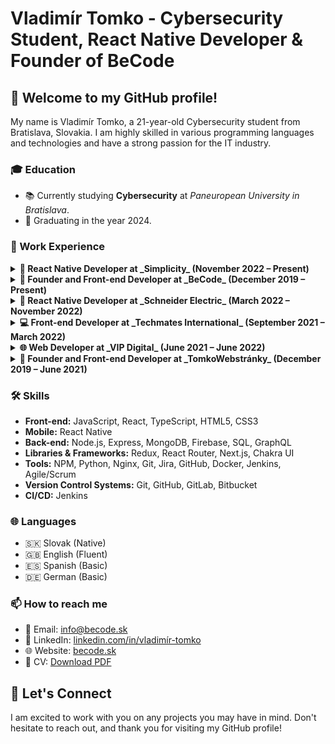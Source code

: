 # Vladimír Tomko - Cybersecurity Student, React Native Developer & Founder of BeCode

## 👋 Welcome to my GitHub profile!

My name is Vladimír Tomko, a 21-year-old Cybersecurity student from Bratislava, Slovakia. I am highly skilled in various programming languages and technologies and have a strong passion for the IT industry.

### 🎓 Education

- 📚 Currently studying **Cybersecurity** at _Paneuropean University in Bratislava_.
- 🎉 Graduating in the year 2024.

### 💼 Work Experience

<details>
  <summary><strong>📱 React Native Developer at _Simplicity_ (November 2022 – Present)</strong></summary>

  As a React Native Developer at Simplicity, I am part of a team that is revolutionizing the way cities and communities connect and communicate with their residents. With our innovative app, which is currently used in over 120 cities, we aim to create a single, user-friendly platform that integrates city management, police, schools, non-profits, religious groups, and other local organizations.

  Throughout my tenure at Simplicity, I have contributed to the development and improvement of the app, enabling residents to stay informed, engaged, and safe. My work involves implementing features such as push notifications, custom branding, multilingual content, and interactive tools like polls and questionnaires to facilitate better communication between communities and their residents.

  In addition to honing my React Native and front-end development skills, my role at Simplicity has provided me with the opportunity to work on a product that makes a real difference in people's lives by fostering a sense of unity and belonging in cities around the world. My experience at Simplicity has also allowed me to develop expertise in designing and building applications with a strong focus on user experience and accessibility for a diverse range of users, including those with varying levels of technical proficiency.
</details>

<details>
  <summary><strong>🚀 Founder and Front-end Developer at _BeCode_ (December 2019 – Present)</strong></summary>

  At BeCode, we embrace every challenge and help people succeed in the online world by creating custom software solutions tailored to their needs. As a driven and ambitious individual, I enjoy using my knowledge and experience to benefit both myself and others through innovative projects and ideas in the industry.
</details>

<details>
  <summary><strong>📱 React Native Developer at _Schneider Electric_ (March 2022 – November 2022)</strong></summary>

  At Schneider Electric, I worked as a React Native Developer in a team of five, collaborating on a cutting-edge mobile app project for the company's home automation solutions. This innovative app enables users to control various aspects of their homes, such as lighting, shutters, thermostat settings, and monitoring water and gas leaks, all through their smartphones. My role in this project has not only allowed me to further hone my React Native and front-end development skills but also contributed significantly to my experience in teamwork, agile methodologies, and problem-solving. Working with Schneider Electric, a global leader in energy management and automation, has provided me with invaluable insights into the industry and the opportunity to work on complex, real-world projects that have a tangible impact on people's lives.
</details>

<details>
  <summary><strong>💻 Front-end Developer at _Techmates International_ (September 2021 – March 2022)</strong></summary>
During my tenure at Techmates International, I worked as a Front-end Developer on various projects, ranging from basic websites for small businesses to complex, long-term projects for large companies. The diverse nature of the projects allowed me to gain extensive experience in React and Next.js while expanding my understanding of web development best practices. This part-time job in the Czech Republic was my first professional experience in a collaborative team environment, where I was given the opportunity to grow my confidence in writing code and improve my skills through constructive feedback and code reviews. The collaborative atmosphere at Techmates International fostered a culture of learning and professional development, enabling me to become a more proficient and versatile developer.

</details>
<details>
  <summary><strong>🌐 Web Developer at _VIP Digital_ (June 2021 – June 2022)</strong></summary>
As a Web Developer at VIP Digital, I collaborated on numerous projects for both individuals and businesses, ranging from website development to digital marketing campaigns. Throughout my time with the company, I gained valuable experience in various aspects of digital marketing, such as search engine optimization (SEO), social media advertising, and WordPress website development. In addition to working on high-profile projects and events for our city, such as the Spartan Race, Summer Fest, and an election campaign for our mayor, I had the opportunity to enhance my project management and communication skills. VIP Digital's focus on delivering exceptional quality and results to clients allowed me to grow professionally and contribute to the success of our diverse range of projects.

</details>
<details>
  <summary><strong>🚀 Founder and Front-end Developer at _TomkoWebstránky_ (December 2019 – June 2021)</strong></summary>
TomkoWebstránky is a company I founded with the aim of providing exceptional web development and mobile app development services to clients across Slovakia. Over the years, I've grown from a novice web developer to an experienced front-end and mobile app developer, completing projects for numerous clients in various regions, including eastern Slovakia, Bratislava, and Brno. Some of the most notable projects I've worked on include CRM systems for car dealerships and customized ordering systems for restaurants, nail salons, car and bike rentals, and more.

As the company expanded, we added talented professionals to our team, including a graphic designer, photographer, copywriter, and another web developer. Our diverse team allows us to provide comprehensive solutions tailored to each client's unique needs, ensuring seamless functionality and user experience. My journey with TomkoWebstránky has been a continuous learning process, as I strive to improve my skills, stay updated with the latest technologies, and deliver exceptional service to our clients.

</details>


### 🛠 Skills

- **Front-end:** JavaScript, React, TypeScript, HTML5, CSS3
- **Mobile:** React Native
- **Back-end:** Node.js, Express, MongoDB, Firebase, SQL, GraphQL
- **Libraries & Frameworks:** Redux, React Router, Next.js, Chakra UI
- **Tools:** NPM, Python, Nginx, Git, Jira, GitHub, Docker, Jenkins, Agile/Scrum
- **Version Control Systems:** Git, GitHub, GitLab, Bitbucket
- **CI/CD:** Jenkins


### 🌐 Languages

- 🇸🇰 Slovak (Native)
- 🇬🇧 English (Fluent)
- 🇪🇸 Spanish (Basic)
- 🇩🇪 German (Basic)

### 📫 How to reach me

- 📧 Email: [info@becode.sk](mailto:info@becode.sk)
- 💼 LinkedIn: [linkedin.com/in/vladimír-tomko](https://www.linkedin.com/in/vladimír-tomko)
- 🌐 Website: [becode.sk](https://becode.sk)
- 📄 CV: [Download PDF](https://becode.sk/vladimir-tomko-cv.pdf)


## 🤝 Let's Connect

I am excited to work with you on any projects you may have in mind. Don't hesitate to reach out, and thank you for visiting my GitHub profile!
